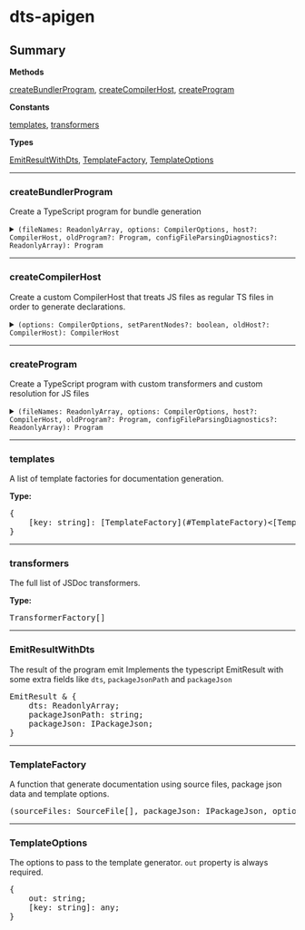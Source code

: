 # dts-apigen

## Summary






**Methods**

[createBundlerProgram](#createBundlerProgram), [createCompilerHost](#createCompilerHost), [createProgram](#createProgram)


**Constants**

[templates](#templates), [transformers](#transformers)


**Types**

[EmitResultWithDts](#EmitResultWithDts), [TemplateFactory](#TemplateFactory), [TemplateOptions](#TemplateOptions) 



---

### createBundlerProgram

Create a TypeScript program for bundle generation

<details>
<summary>
<code>(fileNames: ReadonlyArray<string>, options: CompilerOptions, host?: CompilerHost, oldProgram?: Program, configFileParsingDiagnostics?: ReadonlyArray<Diagnostic>): Program</code>
</summary>

**Params**

| Name | Type | Optional | Description |
| ---- | ---- | :------: | ----------- |
| fileNames | <code>ReadonlyArray<string></code> |  | A list of sources to bundle |
| options | <code>CompilerOptions</code> |  | The TypeScript compiler options |
| host | <code>CompilerHost</code> | ✓ |  |
| oldProgram | <code>Program</code> | ✓ |  |
| configFileParsingDiagnostics | <code>ReadonlyArray<Diagnostic></code> | ✓ |  |

**Returns**: <code>Program</code> A TypeScript program

</details>




---

### createCompilerHost

Create a custom CompilerHost that treats JS files as regular TS files in order to generate declarations.

<details>
<summary>
<code>(options: CompilerOptions, setParentNodes?: boolean, oldHost?: CompilerHost): CompilerHost</code>
</summary>

**Params**

| Name | Type | Optional | Description |
| ---- | ---- | :------: | ----------- |
| options | <code>CompilerOptions</code> |  | The CompilerOptions to use |
| setParentNodes | <code>boolean</code> | ✓ |  |
| oldHost | <code>CompilerHost</code> | ✓ |  |

**Returns**: <code>CompilerHost</code> 

</details>




---

### createProgram

Create a TypeScript program with custom transformers and custom resolution for JS files

<details>
<summary>
<code>(fileNames: ReadonlyArray<string>, options: CompilerOptions, host?: CompilerHost, oldProgram?: Program, configFileParsingDiagnostics?: ReadonlyArray<Diagnostic>): Program</code>
</summary>

**Params**

| Name | Type | Optional | Description |
| ---- | ---- | :------: | ----------- |
| fileNames | <code>ReadonlyArray<string></code> |  | A list of sources to transform |
| options | <code>CompilerOptions</code> |  | The TypeScript compiler options |
| host | <code>CompilerHost</code> | ✓ |  |
| oldProgram | <code>Program</code> | ✓ |  |
| configFileParsingDiagnostics | <code>ReadonlyArray<Diagnostic></code> | ✓ |  |

**Returns**: <code>Program</code> A TypeScript program

</details>




---

### templates

A list of template factories for documentation generation.



**Type:**

<pre>{
&nbsp;&nbsp;&nbsp;&nbsp;[key:&nbsp;string]:&nbsp;[TemplateFactory](#TemplateFactory)<[TemplateOptions](#TemplateOptions)>;
}</pre>


---

### transformers

The full list of JSDoc transformers.



**Type:**

<pre>TransformerFactory<SourceFile>[]</pre>


---

### EmitResultWithDts

The result of the program emit
Implements the typescript EmitResult with some extra fields like `dts`, `packageJsonPath` and `packageJson`



<pre>EmitResult&nbsp;&&nbsp;{
&nbsp;&nbsp;&nbsp;&nbsp;dts:&nbsp;ReadonlyArray<SourceFile>;
&nbsp;&nbsp;&nbsp;&nbsp;packageJsonPath:&nbsp;string;
&nbsp;&nbsp;&nbsp;&nbsp;packageJson:&nbsp;IPackageJson;
}</pre>


---

### TemplateFactory

A function that generate documentation using source files, package json data and template options.



<pre>(sourceFiles:&nbsp;SourceFile[],&nbsp;packageJson:&nbsp;IPackageJson,&nbsp;options:&nbsp;T):&nbsp;void</pre>


---

### TemplateOptions

The options to pass to the template generator.
`out` property is always required.



<pre>{
&nbsp;&nbsp;&nbsp;&nbsp;out:&nbsp;string;
&nbsp;&nbsp;&nbsp;&nbsp;[key:&nbsp;string]:&nbsp;any;
}</pre>
